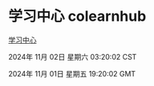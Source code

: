 # 学习中心 colearnhub
[学习中心](http://219.139.197.74:56308/colearnhub/)

2024年 11月 02日 星期六 03:20:02 CST

2024年 11月 01日 星期五 19:20:02 GMT
